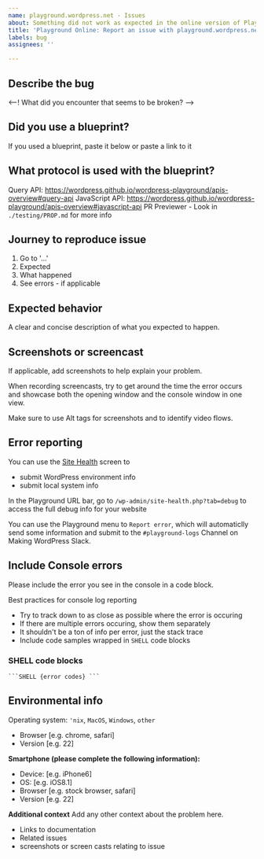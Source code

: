 ```yaml
---
name: playground.wordpress.net - Issues
about: Something did not work as expected in the online version of Playground?
title: 'Playground Online: Report an issue with playground.wordpress.net'
labels: bug
assignees: ''

---
```


## Describe the bug
<--! What did you encounter that seems to be broken? -->

## Did you use a blueprint?
<!-- Did you send a custom blueprint to the instance, or click a link? -->

If you used a blueprint, paste it below or paste a link to it

## What protocol is used with the blueprint?
Query API: https://wordpress.github.io/wordpress-playground/apis-overview#query-api
JavaScript API: https://wordpress.github.io/wordpress-playground/apis-overview#javascript-api
PR Previewer - Look in `./testing/PROP.md` for more info

## Journey to reproduce issue
1. Go to '...'
2. Expected
3. What happened
4. See errors - if applicable

## Expected behavior
A clear and concise description of what you expected to happen.

## Screenshots or screencast
If applicable, add screenshots to help explain your problem.

When recording screencasts, try to get around the time the error occurs and showcase both the opening window and the console window in one view. 

Make sure to use Alt tags for screenshots and to identify video flows.

## Error reporting
You can use the [Site Health](https://wordpress.org/documentation/article/site-health-screen/) screen to 
 - submit WordPress environment info
 - submit local system info

In the Playground URL bar, go to `/wp-admin/site-health.php?tab=debug` to access the full debug info for your website

You can use the Playground menu to `Report error`, which will automaticlly send some information and submit to the `#playground-logs` Channel on Making WordPress Slack.


## Include Console errors
<!-- - 
Copy/paste the error into this section 

-->
Please include the error you see in the console in a code block. 

Best practices for console log reporting
- Try to track down to as close as possible where the error is occuring
- If there are multiple errors occuring, show them separately
- It shouldn't be a ton of info per error, just the stack trace
- Include code samples wrapped in `SHELL` code blocks


### SHELL code blocks
<code>\`\`\`SHELL 
{error codes} 
\`\`\`</code>


## Environmental info
<!-- please complete the following information -->
Operating system: `'nix`, `MacOS`, `Windows`, `other`
<!--
   select one from the list above and delete the others
   or include your OS info
   then delete this comment

   change the following info also
-->
   
 - Browser [e.g. chrome, safari]
 - Version [e.g. 22]

**Smartphone (please complete the following information):**
 - Device: [e.g. iPhone6]
 - OS: [e.g. iOS8.1]
 - Browser [e.g. stock browser, safari]
 - Version [e.g. 22]

**Additional context**
Add any other context about the problem here.
- Links to documentation
- Related issues
- screenshots or screen casts relating to issue
